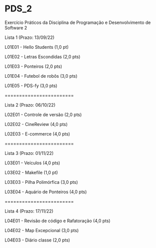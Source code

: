 # PDS_2
Exercício Práticos da Disciplina de Programação e Desenvolvimento de Software 2 

Lista 1 (Prazo: 13/09/22)

L01E01 - Hello Students (1,0 pt)

L01E02 - Letras Escondidas (2,0 pts)

L01E03 - Ponteiros (2,0 pts) 

L01E04 - Futebol de robôs (3,0 pts) 

L01E05 - PDS-fy (3,0 pts) 

========================

Lista 2 (Prazo: 06/10/22)

L02E01 - Controle de versão (2,0 pts) 

L02E02 - CineReview (4,0 pts) 

L02E03 - E-commerce (4,0 pts) 

========================

Lista 3 (Prazo: 01/11/22)

L03E01 - Veículos (4,0 pts)

L03E02 - Makefile (1,0 pt) 

L03E03 - Pilha Polimórfica (3,0 pts) 

L03E04 - Aquário de Ponteiros (4,0 pts)

========================

Lista 4 (Prazo: 17/11/22)

L04E01 - Revisão de código e Rafatoração (4,0 pts) 

L04E02 - Map Excepcional (3,0 pts) 

L04E03 - Diário classe (2,0 pts) 
